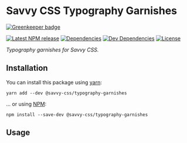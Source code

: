 # Savvy CSS Typography Garnishes

[![Greenkeeper badge](https://badges.greenkeeper.io/savvy-css/typography-garnishes.svg)](https://greenkeeper.io/)

[![Latest NPM release][npm-badge]][npm-badge-url]
[![Dependencies][dependencies-badge]][dependencies-badge-url]
[![Dev Dependencies][devDependencies-badge]][devDependencies-badge-url]
[![License][license-badge]][license-badge-url]

_Typography garnishes for Savvy CSS._

## Installation

You can install this package using [yarn](https://yarnpkg.com/en/docs/install):

```shell
yarn add --dev @savvy-css/typography-garnishes
```

... or using [NPM](https://docs.npmjs.com/getting-started/installing-node):

```shell
npm install --save-dev @savvy-css/typography-garnishes
```

## Usage


[npm-badge]: https://img.shields.io/npm/v/@savvy-css/typography-garnishes.svg
[npm-badge-url]: https://www.npmjs.com/package/@savvy-css/typography-garnishes
[license-badge]: https://img.shields.io/npm/l/@savvy-css/typography-garnishes.svg
[license-badge-url]: LICENSE
[dependencies-badge]: https://img.shields.io/david/savvy-css/typography-garnishes.svg
[dependencies-badge-url]: https://david-dm.org/savvy-css/typography-garnishes
[devDependencies-badge]: https://img.shields.io/david/dev/savvy-css/typography-garnishes.svg
[devDependencies-badge-url]: https://david-dm.org/savvy-css/typography-garnishes#info=devDependencies

